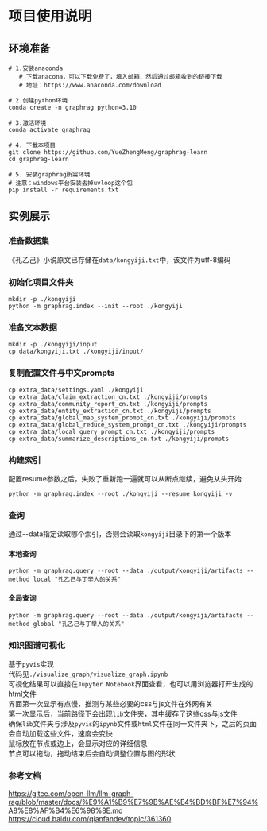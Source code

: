 
# 项目使用说明

## 环境准备
```shell
# 1.安装anaconda
   # 下载anacona，可以下载免费了，填入邮箱，然后通过邮箱收到的链接下载
   # 地址：https://www.anaconda.com/download
   
# 2.创建python环境
conda create -n graphrag python=3.10

# 3.激活环境
conda activate graphrag

# 4. 下载本项目
git clone https://github.com/YueZhengMeng/graphrag-learn
cd graphrag-learn

# 5. 安装graphrag所需环境
# 注意：windows平台安装去掉uvloop这个包
pip install -r requirements.txt
```

## 实例展示

### 准备数据集
《孔乙己》小说原文已存储在`data/kongyiji.txt`中，该文件为utf-8编码

### 初始化项目文件夹
```shell
mkdir -p ./kongyiji
python -m graphrag.index --init --root ./kongyiji
```

### 准备文本数据
```shell
mkdir -p ./kongyiji/input
cp data/kongyiji.txt ./kongyiji/input/
```

### 复制配置文件与中文prompts
```shell
cp extra_data/settings.yaml ./kongyiji
cp extra_data/claim_extraction_cn.txt ./kongyiji/prompts
cp extra_data/community_report_cn.txt ./kongyiji/prompts
cp extra_data/entity_extraction_cn.txt ./kongyiji/prompts
cp extra_data/global_map_system_prompt_cn.txt ./kongyiji/prompts
cp extra_data/global_reduce_system_prompt_cn.txt ./kongyiji/prompts
cp extra_data/local_query_prompt_cn.txt ./kongyiji/prompts
cp extra_data/summarize_descriptions_cn.txt ./kongyiji/prompts
```

### 构建索引
配置resume参数之后，失败了重新跑一遍就可以从断点继续，避免从头开始
```shell
python -m graphrag.index --root ./kongyiji --resume kongyiji -v
```

### 查询
通过--data指定读取哪个索引，否则会读取`kongyiji`目录下的第一个版本
#### 本地查询
```shell
python -m graphrag.query --root --data ./output/kongyiji/artifacts --method local "孔乙己与丁举人的关系"
```
#### 全局查询
```shell
python -m graphrag.query --root --data ./output/kongyiji/artifacts --method global "孔乙己与丁举人的关系"
```

### 知识图谱可视化
基于`pyvis`实现  
代码见`./visualize_graph/visualize_graph.ipynb`  
可视化结果可以直接在`Jupyter Notebook`界面查看，也可以用浏览器打开生成的html文件  
界面第一次显示有点慢，推测与某些必要的css与js文件在外网有关  
第一次显示后，当前路径下会出现`lib`文件夹，其中缓存了这些css与js文件  
确保`lib`文件夹与涉及`pyvis`的`ipynb`文件或`html`文件在同一文件夹下，之后的页面会自动加载这些文件，速度会变快  
鼠标放在节点或边上，会显示对应的详细信息  
节点可以拖动，拖动结束后会自动调整位置与图的形状

### 参考文档
https://gitee.com/open-llm/llm-graph-rag/blob/master/docs/%E9%A1%B9%E7%9B%AE%E4%BD%BF%E7%94%A8%E8%AF%B4%E6%98%8E.md
https://cloud.baidu.com/qianfandev/topic/361360
